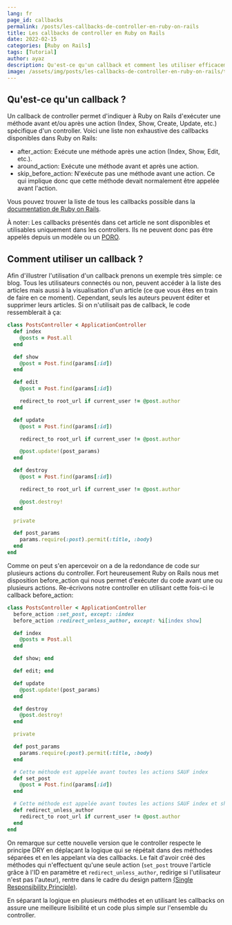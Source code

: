 ```yaml
---
lang: fr
page_id: callbacks
permalink: /posts/les-callbacks-de-controller-en-ruby-on-rails
title: Les callbacks de controller en Ruby on Rails
date: 2022-02-15
categories: [Ruby on Rails]
tags: [Tutorial]
author: ayaz
description: Qu'est-ce qu'un callback et comment les utiliser efficacement dans un controller ? Voyons ça ensemble :)
image: /assets/img/posts/les-callbacks-de-controller-en-ruby-on-rails/thumbnail.jpg
---
```


## Qu'est-ce qu'un callback ?
Un callback de controller permet d'indiquer à Ruby on Rails d'exécuter une méthode avant et/ou après une action (Index, Show, Create, Update, etc.) spécifique d'un controller. Voici une liste non exhaustive des callbacks disponibles dans Ruby on Rails:
- after_action: Exécute une méthode après une action (Index, Show, Edit, etc.).
- around_action: Exécute une méthode avant et après une action.
- skip_before_action: N'exécute pas une méthode avant une action. Ce qui implique donc que cette méthode devait normalement être appelée avant l'action.

Vous pouvez trouver la liste de tous les callbacks possible dans la [documentation de Ruby on Rails](https://api.rubyonrails.org/classes/AbstractController/Callbacks.html).

À noter: Les callbacks présentés dans cet article ne sont disponibles et utilisables uniquement dans les controllers. Ils ne peuvent donc pas être appelés depuis un modèle ou un [PORO](/posts/les-poro-pour-un-code-propre).

## Comment utiliser un callback ?
Afin d'illustrer l'utilisation d'un callback prenons un exemple très simple: ce blog. Tous les utilisateurs connectés ou non, peuvent accéder à la liste des articles mais aussi à la visualisation d'un article (ce que vous êtes en train de faire en ce moment). Cependant, seuls les auteurs peuvent éditer et supprimer leurs articles. Si on n'utilisait pas de callback, le code ressemblerait à ça:
```ruby
class PostsController < ApplicationController
  def index
    @posts = Post.all
  end

  def show
    @post = Post.find(params[:id])
  end

  def edit
    @post = Post.find(params[:id])

    redirect_to root_url if current_user != @post.author
  end

  def update
    @post = Post.find(params[:id])

    redirect_to root_url if current_user != @post.author

    @post.update!(post_params)
  end

  def destroy
    @post = Post.find(params[:id])

    redirect_to root_url if current_user != @post.author

    @post.destroy!
  end

  private

  def post_params
    params.require(:post).permit(:title, :body)
  end
end
```

Comme on peut s'en apercevoir on a de la redondance de code sur plusieurs actions du controller. Fort heureusement Ruby on Rails nous met disposition before_action qui nous permet d'exécuter du code avant une ou plusieurs actions. Re-écrivons notre controller en utilisant cette fois-ci le callback before_action:
```ruby
class PostsController < ApplicationController
  before_action :set_post, except: :index
  before_action :redirect_unless_author, except: %i[index show]

  def index
    @posts = Post.all
  end

  def show; end

  def edit; end

  def update
    @post.update!(post_params)
  end

  def destroy
    @post.destroy!
  end

  private

  def post_params
    params.require(:post).permit(:title, :body)
  end

  # Cette méthode est appelée avant toutes les actions SAUF index
  def set_post
    @post = Post.find(params[:id])
  end

  # Cette méthode est appelée avant toutes les actions SAUF index et show
  def redirect_unless_author
    redirect_to root_url if current_user != @post.author
  end
end
```

On remarque sur cette nouvelle version que le controller respecte le principe DRY en déplaçant la logique qui se répétait dans des méthodes séparées et en les appelant via des callbacks. Le fait d'avoir créé des méthodes qui n'effectuent qu'une seule action (`set_post` trouve l'article grâce à l'ID en paramètre et `redirect_unless_author`, redirige si l'utilisateur n'est pas l'auteur), rentre dans le cadre du design pattern [(Single Responsibility Principle)](https://en.wikipedia.org/wiki/Single-responsibility_principle).

En séparant la logique en plusieurs méthodes et en utilisant les callbacks on assure une meilleure lisibilité et un code plus simple sur l'ensemble du controller.
